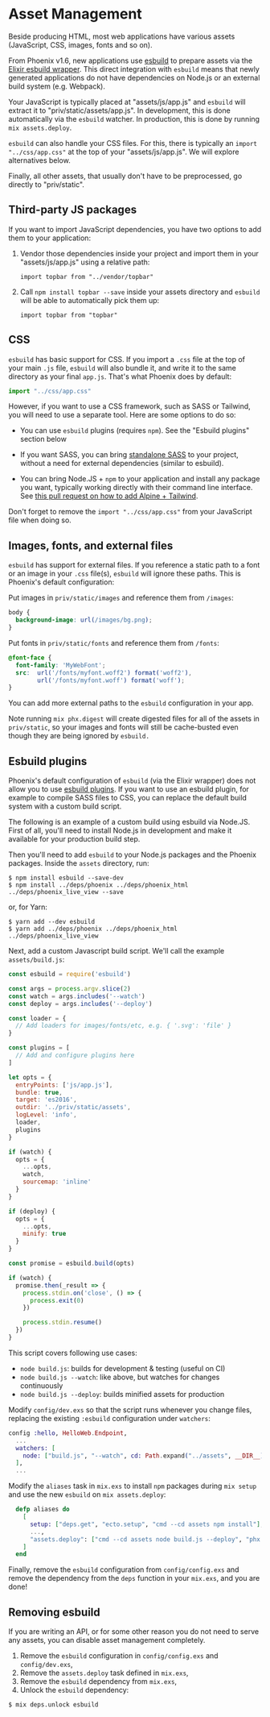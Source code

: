 # Asset Management

Beside producing HTML, most web applications have various assets (JavaScript, CSS, images, fonts and so on).

From Phoenix v1.6, new applications use [esbuild](https://esbuild.github.io/) to prepare assets via the [Elixir esbuild wrapper](https://github.com/phoenixframework/esbuild). This direct integration with `esbuild` means that newly generated applications do not have dependencies on Node.js or an external build system (e.g. Webpack).

Your JavaScript is typically placed at "assets/js/app.js" and `esbuild` will extract it to "priv/static/assets/app.js". In development, this is done automatically via the `esbuild` watcher. In production, this is done by running `mix assets.deploy`.

`esbuild` can also handle your CSS files. For this, there is typically an `import "../css/app.css"` at the top of your "assets/js/app.js". We will explore alternatives below.

Finally, all other assets, that usually don't have to be preprocessed, go directly to "priv/static".

## Third-party JS packages

If you want to import JavaScript dependencies, you have two options to add them to your application:

  1. Vendor those dependencies inside your project and import them in your "assets/js/app.js" using a relative path:

         import topbar from "../vendor/topbar"

  2. Call `npm install topbar --save` inside your assets directory and `esbuild` will be able to automatically pick them up:

         import topbar from "topbar"

## CSS

`esbuild` has basic support for CSS. If you import a `.css` file at the top of your main `.js` file, `esbuild` will also bundle it, and write it to the same directory as your final `app.js`. That's what Phoenix does by default:

```js
import "../css/app.css"
```

However, if you want to use a CSS framework, such as SASS or Tailwind, you will need to use a separate tool. Here are some options to do so:

  * You can use `esbuild` plugins (requires `npm`). See the "Esbuild plugins" section below

  * If you want SASS, you can bring [standalone SASS](https://github.com/CargoSense/dart_sass) to your project, without a need for external dependencies (similar to esbuild).

  * You can bring Node.JS + `npm` to your application and install any package you want, typically working directly with their command line interface. See [this pull request on how to add Alpine + Tailwind](https://github.com/josevalim/phx_esbuild_demo/pull/3).

Don't forget to remove the `import "../css/app.css"` from your JavaScript file when doing so.

## Images, fonts, and external files

`esbuild` has support for external files. If you reference a static path to a font or an image in your `.css` file(s), `esbuild` will ignore these paths. This is Phoenix's default configuration:

Put images in `priv/static/images` and reference them from `/images`:

```css
body {
  background-image: url(/images/bg.png);
}
```

Put fonts in `priv/static/fonts` and reference them from `/fonts`:

```css
@font-face {
  font-family: 'MyWebFont';
  src:  url('/fonts/myfont.woff2') format('woff2'),
        url('/fonts/myfont.woff') format('woff');
}
```

You can add more external paths to the `esbuild` configuration in your app.

Note running `mix phx.digest` will create digested files for all of the
assets in `priv/static`, so your images and fonts will still be cache-busted
even though they are being ignored by `esbuild.`

## Esbuild plugins

Phoenix's default configuration of `esbuild` (via the Elixir wrapper) does not allow you to use [esbuild plugins](https://esbuild.github.io/plugins/). If you want to use an esbuild plugin, for example to compile SASS files to CSS, you can replace the default build system with a custom build script.

The following is an example of a custom build using esbuild via Node.JS. First of all, you'll need to install Node.js in development and make it available for your production build step.

Then you'll need to add `esbuild` to your Node.js packages and the Phoenix packages. Inside the `assets` directory, run:

```console
$ npm install esbuild --save-dev
$ npm install ../deps/phoenix ../deps/phoenix_html ../deps/phoenix_live_view --save
```

or, for Yarn:

```console
$ yarn add --dev esbuild
$ yarn add ../deps/phoenix ../deps/phoenix_html ../deps/phoenix_live_view
```

Next, add a custom Javascript build script. We'll call the example `assets/build.js`:

```js
const esbuild = require('esbuild')

const args = process.argv.slice(2)
const watch = args.includes('--watch')
const deploy = args.includes('--deploy')

const loader = {
  // Add loaders for images/fonts/etc, e.g. { '.svg': 'file' }
}

const plugins = [
  // Add and configure plugins here
]

let opts = {
  entryPoints: ['js/app.js'],
  bundle: true,
  target: 'es2016',
  outdir: '../priv/static/assets',
  logLevel: 'info',
  loader,
  plugins
}

if (watch) {
  opts = {
    ...opts,
    watch,
    sourcemap: 'inline'
  }
}

if (deploy) {
  opts = {
    ...opts,
    minify: true
  }
}

const promise = esbuild.build(opts)

if (watch) {
  promise.then(_result => {
    process.stdin.on('close', () => {
      process.exit(0)
    })

    process.stdin.resume()
  })
}
```

This script covers following use cases:

- `node build.js`: builds for development & testing (useful on CI)
- `node build.js --watch`: like above, but watches for changes continuously
- `node build.js --deploy`: builds minified assets for production

Modify `config/dev.exs` so that the script runs whenever you change files, replacing the existing `:esbuild` configuration under `watchers`:

```elixir
config :hello, HelloWeb.Endpoint,
  ...
  watchers: [
    node: ["build.js", "--watch", cd: Path.expand("../assets", __DIR__)]
  ],
  ...
```

Modify the `aliases` task in `mix.exs` to install `npm` packages during `mix setup` and use the new `esbuild` on `mix assets.deploy`:

```elixir
  defp aliases do
    [
      setup: ["deps.get", "ecto.setup", "cmd --cd assets npm install"],
      ...,
      "assets.deploy": ["cmd --cd assets node build.js --deploy", "phx.digest"]
    ]
  end
```

Finally, remove the `esbuild` configuration from `config/config.exs` and remove the dependency from the `deps` function in your `mix.exs`, and you are done!

## Removing esbuild

If you are writing an API, or for some other reason you do not need to serve any assets, you can disable asset management completely.

1. Remove the `esbuild` configuration in `config/config.exs` and `config/dev.exs`,
2. Remove the `assets.deploy` task defined in `mix.exs`,
3. Remove the `esbuild` dependency from `mix.exs`,
4. Unlock the `esbuild` dependency:

```console
$ mix deps.unlock esbuild
```
